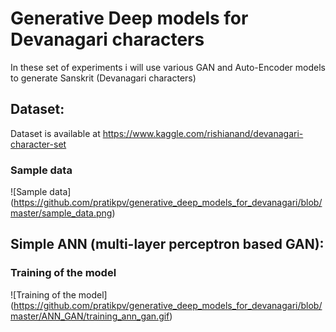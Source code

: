 # Generative Deep models for Devanagari characters

In these set of experiments i will use various GAN and Auto-Encoder models to generate Sanskrit (Devanagari characters)

## Dataset:

Dataset is available at https://www.kaggle.com/rishianand/devanagari-character-set

### Sample  data

![Sample data] (https://github.com/pratikpv/generative_deep_models_for_devanagari/blob/master/sample_data.png)

## Simple ANN (multi-layer perceptron based GAN):


### Training of the model

![Training of the model] (https://github.com/pratikpv/generative_deep_models_for_devanagari/blob/master/ANN_GAN/training_ann_gan.gif)



